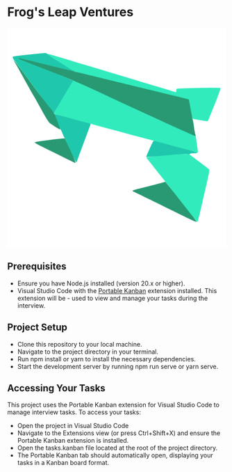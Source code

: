 # Frog's Leap Ventures

![frogs leap ventures logo](https://github.com/allocate-engineering/frogs-leap-ventures/blob/main/src/assets/logo.png?raw=true)

## Prerequisites

- Ensure you have Node.js installed (version 20.x or higher).
- Visual Studio Code with the [Portable Kanban](https://marketplace.visualstudio.com/items?itemName=harehare.portable-kanban) extension installed. This extension will be - used to view and manage your tasks during the interview.

## Project Setup

- Clone this repository to your local machine.
- Navigate to the project directory in your terminal.
- Run npm install or yarn to install the necessary dependencies.
- Start the development server by running npm run serve or yarn serve.

## Accessing Your Tasks

This project uses the Portable Kanban extension for Visual Studio Code to manage interview tasks. To access your tasks:

- Open the project in Visual Studio Code
- Navigate to the Extensions view (or press Ctrl+Shift+X) and ensure the Portable Kanban extension is installed.
- Open the tasks.kanban file located at the root of the project directory.
- The Portable Kanban tab should automatically open, displaying your tasks in a Kanban board format.
